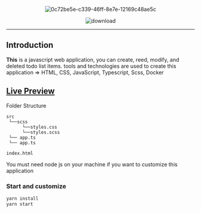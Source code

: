 <p align="center">
  <img src="https://i.ibb.co/xgbbdzx/0c72be5e-c339-46ff-8e7e-12169c48ae5c.png" alt="0c72be5e-c339-46ff-8e7e-12169c48ae5c">
</p>
<p align="center">
<img src="https://i.ibb.co/S0RGJPJ/download.png" alt="download">
</p>

---

## Introduction

**This** is a javascript web application, you can create, reed, modify, and deleted todo list items.
tools and technologies are used to create this application => HTML, CSS, JavaScript, Typescript, Scss, Docker

## [Live Preview][live-preview-link]

[live-preview-link]: https://crud-appication-todo.vercel.app/

Folder Structure

```
src
 └──scss
      └──styles.css
      └──styles.scss
 └── app.ts
 └── app.ts

index.html

```

You must need node js on your machine if you want to customize this application

### Start and customize

```bash
yarn install
yarn start
```
